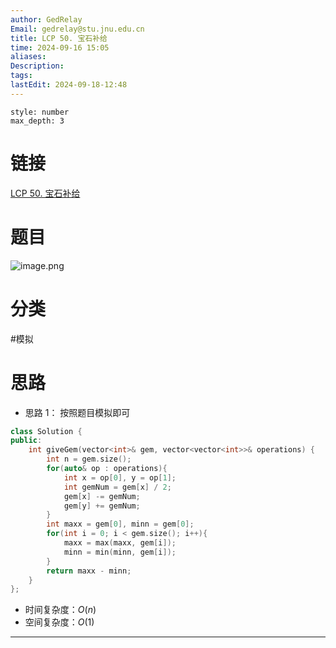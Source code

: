 ```yaml
---
author: GedRelay
Email: gedrelay@stu.jnu.edu.cn
title: LCP 50. 宝石补给
time: 2024-09-16 15:05
aliases: 
Description: 
tags: 
lastEdit: 2024-09-18-12:48
---
```


```toc
style: number
max_depth: 3
```

# 链接
[LCP 50. 宝石补给](https://leetcode.cn/problems/WHnhjV/) 

# 题目
![image.png](https://ged-pic-bed.oss-cn-guangzhou.aliyuncs.com/img/202409161506752.png)


# 分类
#模拟 

# 思路
- 思路 1：
按照题目模拟即可


```cpp
class Solution {
public:
    int giveGem(vector<int>& gem, vector<vector<int>>& operations) {
        int n = gem.size();
        for(auto& op : operations){
            int x = op[0], y = op[1];
            int gemNum = gem[x] / 2;
            gem[x] -= gemNum;
            gem[y] += gemNum;
        }
        int maxx = gem[0], minn = gem[0];
        for(int i = 0; i < gem.size(); i++){
            maxx = max(maxx, gem[i]);
            minn = min(minn, gem[i]);
        }
        return maxx - minn;
    }
};
```


- 时间复杂度：${O\left( n \right)  }$ 
- 空间复杂度：${O\left( 1 \right)  }$ 


---

